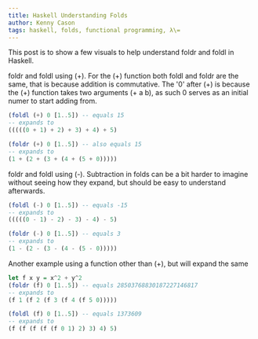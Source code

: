 ```yaml
---
title: Haskell Understanding Folds
author: Kenny Cason
tags: haskell, folds, functional programming, λ\=
---
```


This post is to show a few visuals to help understand foldr and foldl in Haskell. 

foldr and foldl using (+). For the (+) function both foldl and foldr are the same, that is because addition is commutative. The '0' after (+) is because the (+) function takes two arguments (+ a b), as such 0 serves as an initial numer to start adding from. 
```haskell
(foldl (+) 0 [1..5]) -- equals 15
-- expands to
(((((0 + 1) + 2) + 3) + 4) + 5) 

(foldr (+) 0 [1..5]) -- also equals 15
-- expands to
(1 + (2 + (3 + (4 + (5 + 0)))))
```

foldr and foldl using (-). Subtraction in folds can be a bit harder to imagine without seeing how they expand, but should be easy to understand afterwards.
```haskell
(foldl (-) 0 [1..5]) -- equals -15
-- expands to
(((((0 - 1) - 2) - 3) - 4) - 5)

(foldr (-) 0 [1..5]) -- equals 3 
-- expands to
(1 - (2 - (3 - (4 - (5 - 0)))))
```

Another example using a function other than (+), but will expand the same
```haskell
let f x y = x^2 + y^2
(foldr (f) 0 [1..5]) -- equals 28503768830187227146817
-- expands to
(f 1 (f 2 (f 3 (f 4 (f 5 0)))))

(foldl (f) 0 [1..5]) -- equals 1373609
-- expands to
(f (f (f (f (f 0 1) 2) 3) 4) 5) 
```
